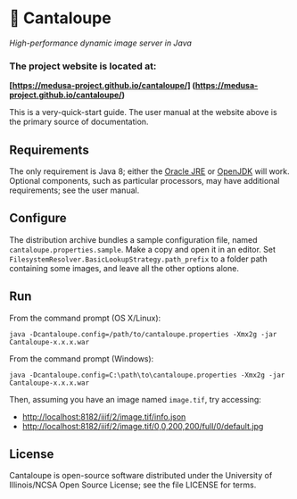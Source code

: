 # 🍈 Cantaloupe

*High-performance dynamic image server in Java*

### The project website is located at:
**[https://medusa-project.github.io/cantaloupe/]
(https://medusa-project.github.io/cantaloupe/)**

This is a very-quick-start guide. The user manual at the website above is
the primary source of documentation.

## Requirements

The only requirement is Java 8; either the
[Oracle JRE](https://www.java.com/en/) or
[OpenJDK](http://openjdk.java.net/install/index.html) will work. Optional
components, such as particular processors, may have additional requirements;
see the user manual.

## Configure

The distribution archive bundles a sample configuration file, named
`cantaloupe.properties.sample`. Make a copy and open it in an editor. Set
`FilesystemResolver.BasicLookupStrategy.path_prefix` to a folder path
containing some images, and leave all the other options alone.

## Run

From the command prompt (OS X/Linux):

    java -Dcantaloupe.config=/path/to/cantaloupe.properties -Xmx2g -jar Cantaloupe-x.x.x.war

From the command prompt (Windows):

    java -Dcantaloupe.config=C:\path\to\cantaloupe.properties -Xmx2g -jar Cantaloupe-x.x.x.war

Then, assuming you have an image named `image.tif`, try accessing:

* [http://localhost:8182/iiif/2/image.tif/info.json](http://localhost:8182/iiif/2/image.tif/info.json)
* [http://localhost:8182/iiif/2/image.tif/0,0,200,200/full/0/default.jpg](http://localhost:8182/iiif/2/image.tif/0,0,200,200/full/0/default.jpg)

## License

Cantaloupe is open-source software distributed under the University of
Illinois/NCSA Open Source License; see the file LICENSE for terms.
